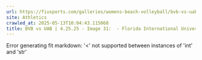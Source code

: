 ```yaml
---
url: https://fiusports.com/galleries/womens-beach-volleyball/bvb-vs-uab-4-25-25/image-31/357/62830
site: Athletics
crawled_at: 2025-05-13T10:04:43.115068
title: BVB vs UAB | 4.25.25 - Image 31:  - Florida International University
---
```


Error generating fit markdown: '<' not supported between instances of 'int' and 'str'